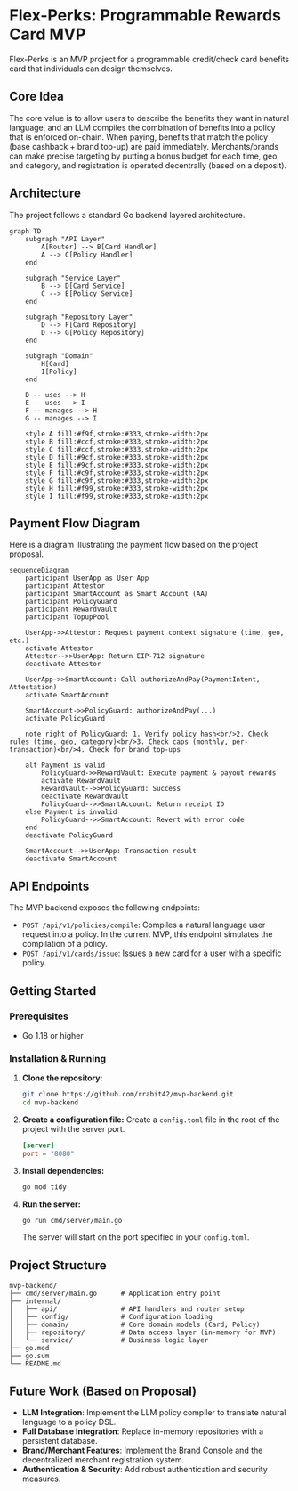 # Flex-Perks: Programmable Rewards Card MVP

Flex-Perks is an MVP project for a programmable credit/check card benefits card that individuals can design themselves.

## Core Idea

The core value is to allow users to describe the benefits they want in natural language, and an LLM compiles the combination of benefits into a policy that is enforced on-chain. When paying, benefits that match the policy (base cashback + brand top-up) are paid immediately. Merchants/brands can make precise targeting by putting a bonus budget for each time, geo, and category, and registration is operated decentrally (based on a deposit).

## Architecture

The project follows a standard Go backend layered architecture.

```mermaid
graph TD
    subgraph "API Layer"
        A[Router] --> B[Card Handler]
        A --> C[Policy Handler]
    end

    subgraph "Service Layer"
        B --> D[Card Service]
        C --> E[Policy Service]
    end

    subgraph "Repository Layer"
        D --> F[Card Repository]
        D --> G[Policy Repository]
    end

    subgraph "Domain"
        H[Card]
        I[Policy]
    end

    D -- uses --> H
    E -- uses --> I
    F -- manages --> H
    G -- manages --> I

    style A fill:#f9f,stroke:#333,stroke-width:2px
    style B fill:#ccf,stroke:#333,stroke-width:2px
    style C fill:#ccf,stroke:#333,stroke-width:2px
    style D fill:#9cf,stroke:#333,stroke-width:2px
    style E fill:#9cf,stroke:#333,stroke-width:2px
    style F fill:#c9f,stroke:#333,stroke-width:2px
    style G fill:#c9f,stroke:#333,stroke-width:2px
    style H fill:#f99,stroke:#333,stroke-width:2px
    style I fill:#f99,stroke:#333,stroke-width:2px
```

## Payment Flow Diagram

Here is a diagram illustrating the payment flow based on the project proposal.

```mermaid
sequenceDiagram
    participant UserApp as User App
    participant Attestor
    participant SmartAccount as Smart Account (AA)
    participant PolicyGuard
    participant RewardVault
    participant TopupPool

    UserApp->>Attestor: Request payment context signature (time, geo, etc.)
    activate Attestor
    Attestor-->>UserApp: Return EIP-712 signature
    deactivate Attestor

    UserApp->>SmartAccount: Call authorizeAndPay(PaymentIntent, Attestation)
    activate SmartAccount

    SmartAccount->>PolicyGuard: authorizeAndPay(...)
    activate PolicyGuard
    
    note right of PolicyGuard: 1. Verify policy hash<br/>2. Check rules (time, geo, category)<br/>3. Check caps (monthly, per-transaction)<br/>4. Check for brand top-ups

    alt Payment is valid
        PolicyGuard->>RewardVault: Execute payment & payout rewards
        activate RewardVault
        RewardVault-->>PolicyGuard: Success
        deactivate RewardVault
        PolicyGuard-->>SmartAccount: Return receipt ID
    else Payment is invalid
        PolicyGuard-->>SmartAccount: Revert with error code
    end
    deactivate PolicyGuard

    SmartAccount-->>UserApp: Transaction result
    deactivate SmartAccount
```

## API Endpoints

The MVP backend exposes the following endpoints:

- `POST /api/v1/policies/compile`: Compiles a natural language user request into a policy. In the current MVP, this endpoint simulates the compilation of a policy.
- `POST /api/v1/cards/issue`: Issues a new card for a user with a specific policy.

## Getting Started

### Prerequisites

- Go 1.18 or higher

### Installation & Running

1.  **Clone the repository:**
    ```bash
    git clone https://github.com/rrabit42/mvp-backend.git
    cd mvp-backend
    ```

2.  **Create a configuration file:**
    Create a `config.toml` file in the root of the project with the server port.
    ```toml
    [server]
    port = "8080"
    ```

3.  **Install dependencies:**
    ```bash
    go mod tidy
    ```

4.  **Run the server:**
    ```bash
    go run cmd/server/main.go
    ```
    The server will start on the port specified in your `config.toml`.

## Project Structure

```
mvp-backend/
├── cmd/server/main.go      # Application entry point
├── internal/
│   ├── api/                # API handlers and router setup
│   ├── config/             # Configuration loading
│   ├── domain/             # Core domain models (Card, Policy)
│   ├── repository/         # Data access layer (in-memory for MVP)
│   └── service/            # Business logic layer
├── go.mod
├── go.sum
└── README.md
```

## Future Work (Based on Proposal)

- **LLM Integration**: Implement the LLM policy compiler to translate natural language to a policy DSL.
- **Full Database Integration**: Replace in-memory repositories with a persistent database.
- **Brand/Merchant Features**: Implement the Brand Console and the decentralized merchant registration system.
- **Authentication & Security**: Add robust authentication and security measures.
